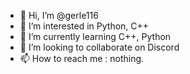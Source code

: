 - 👋 Hi, I’m @gerle116
- 👀 I’m interested in Python, C++
- 🌱 I’m currently learning C++, Python
- 💞️ I’m looking to collaborate on Discord
- 📫 How to reach me : nothing.

<!---
gerle116/gerle116 is a ✨ special ✨ repository because its `README.md` (this file) appears on your GitHub profile.
You can click the Preview link to take a look at your changes.
--->
